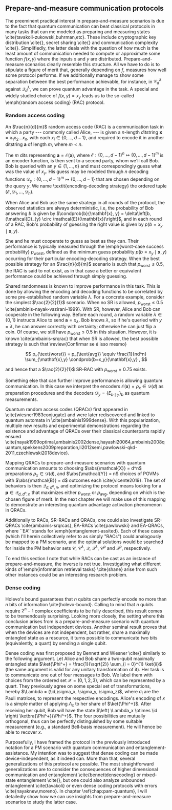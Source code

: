 ## Prepare-and-measure communication protocols

The preeminent practical interest in prepare-and-measure scenarios is due to the fact that quantum communication can beat classical protocols in many tasks that can me modeled as preparing and measuring states \cite{tavakoli-zukowski,buhrman,etc}. These include cryptographic key distribution \cite{}, secret sharing \cite{} and communication complexity \cite{}. Simplifiedly, the latter deals with the question of how much is the least amount of communication needed to compute or approximate some function $f(x,y)$ where the inputs $x$ and $y$ are distributed. Prepare-and-measure scenarios clearly resemble this structure. All we have to do is to stipulate a figure of merit that, generally depending on $f$, measures how well some protocol performs. If we additionally manage to show some separation between the best performance achievable, for instance, in $\mathcal{C}_d^\lambda$ against $\mathcal{Q}_d^\lambda$, we can prove quantum advantage in the task. A special and widely studied choice of $f(x,y) = x_y$ leads us to the so-called \emph{random access coding} (RAC) protocol.

### Random access coding

An $\rac{n}{d}{m}$ random access code (RAC) is a communication task in which a party --- commonly called Alice, --- is given a $n$-length $d$itstring $\mathbf{x} = x_1 x_2 \ldots x_n$, with each $x_i \in \{0, \ldots, d - 1 \}$, and required to encode it in another ditstring $\mathbf{a}$ of length $m$, where $m < n$.

The $m$ dits representing $\mathbf{a} = \mathcal{E}(\mathbf{x})$, where $\mathcal{E} : \{0, \ldots, d - 1\}^n \mapsto \{0, \ldots, d - 1\}^m$ is an encoder function, is then sent to a second party, whom we'll call Bob. Bob is queried with an $y \in \{1, \ldots, n\}$ and must correspondingly guess what was the value of $x_y$. His guess may be modeled through $n$ decoding functions $\mathcal{D}_y : \{0, \ldots, d - 1\}^m \mapsto \{0, \ldots, d - 1\}$ that are chosen depending on the query $y$. We name \textit{encoding-decoding strategy} the ordered tuple $(\mathcal{E}, \mathcal{D}_{1},\ldots,\mathcal{D}_{n})$.

When Alice and Bob use the same strategy in all rounds of the protocol, the observed statistics are always deterministic, i.e, the probability of Bob answering $b$ is given by $\condprob{b}{\mathbf{x}, y} = \delta\left[b, (\mathcal{D}_{y} \circ \mathcal{E})(\mathbf{x})\right]$, and in each round of a RAC, Bob's probability of guessing the right value is given by $p(b = x_y \mid \mathbf{x}, y)$.

She and he must cooperate to guess as best as they can. Their performance is typically measured through the \emph{worst-case success probability} $p_{\text{worst}}$, defined as the minimum guess probability $p(b = x_y \mid \mathbf{x}, y)$ occurring for their particular encoding-decoding strategy. When the best possible strategy for an $\rac{n}{d}{m}$ scenario is such that $p_{\text{worst}} \leq 0.5$, the RAC is said to not exist, as in that case a better or equivalent performance could be achieved through simply guessing.

Shared randomness is known to improve performance in this task. This is done by allowing the encoding and decoding functions to be correlated by some pre-established random variable $\lambda$. For a concrete example, consider the simplest $\rac{2}{2}{1}$ scenario. When no SR is allowed, $p_{\text{worst}} \leq 0.5$ \cite{ambinis-nayak-vazirani-1999}. With SR, however, Alice and Bob can cooperate in the following way. Before each round, a random variable $\lambda \in \{0, 1\}$ instructs Alice to send $\mathbf{a} = x_\lambda$. Bob knows $\lambda$, so if he's queried with $y = \lambda$, he can answer correctly with certainty; otherwise he can just flip a coin. Of course, we still have $p_{\text{worst}} \leq 0.5$ in this situation. However, it is known \cite{ambainis-srqrac} that when SR is allowed, the best possible strategy is such that \review{Confirmar se é isso mesmo}

$$
p_{\text{worst}} = p_{\text{avg}} \equiv \frac{1}{nd^n} \sum_{\mathbf{x},y} \condprob{b=x_y}{\mathbf{x},y} ,
$$

and hence that a $\rac{2}{2}{1}$ SR-RAC with $p_{\text{worst}} = 0.75$ exists.

Something else that can further improve performance is allowing quantum communication. In this case we interpret the encoders $\mathcal{E}(\mathbf{x}) = \rho_x \in \mathcal{D}(d)$ as preparation procedures and the decoders $\mathcal{D}_y = \{ E_{b \mid y} \}_b$ as quantum measurements.

Quantum random access codes (QRACs) first appeared in \cite{wiesner1983conjugate} and were later rediscovered and linked to quantum automata in \cite{ambainis1999dense}. With this popularization, multiple new results and experimental demonstrations regarding the existence and advantage of QRACs over their classical counterparts rapidly ensued \cite{nayak1999optimal,ambainis2002dense,hayashi20064,ambainis2008quantum,spekkens2009preparation,li2012semi,pawlowski-qkd-2011,czechlewski2018device}.

Mapping QRACs to prepare-and-measure scenarios with quantum communication amounts to choosing $\abs{\mathcal{X}} = d^n$ preparations $\rho_{x} \in \mathcal{D}(d)$, and $\abs{\mathcal{Y}} = n$  choices of POVMs with $\abs{\mathcal{B}} = d$ outcomes each \cite{vicente2019}. The set of behaviors is then $\mathcal{Q}_{d,d^n,n}$, and optimizing the protocol means looking for a $\mathbf{p} \in \mathcal{Q}_{d,d^n,n}$ that maximizes either $p_{\text{worst}}$ or $p_{\text{avg}}$, depending on which is the chosen figure of merit. In the next chapter we will make use of this mapping to demonstrate an interesting quantum advantage activation phenomenon in QRACs.

Additionally to RACs, SR-RACs and QRACs, one could also investigate SR-QRACs \cite{ambainis-srqrcas}, EA-RACs \cite{pawlowski} and EA-QRACs, where ``EA'' stands for \emph{entanglement-assited}. Each of these cases (which I'll herein collectively refer to as simply "RACs") could analogously be mapped to a PM scenario, and the optimal solutions would be searched for inside the PM behavior sets $\mathcal{C}$, $\mathcal{C}^\lambda$, $\mathcal{Q}$, $\mathcal{Q}^\lambda$, $\mathcal{C}^\rho$ and $\mathcal{Q}^\rho$, respectively.

To end this section I note that while RACs can be cast as an instance of prepare-and-measure, the inverse is not true. Investigating what different kinds of \emph{information retrieval tasks} \cite{shane} arise from such other instances could be an interesting research problem.

  

### Dense coding

Holevo's bound guarantees that $n$ qubits can perfectly encode no more than $n$ bits of information \cite{holevo-bound}. Calling to mind that $n$ qubits require $2^n - 1$ complex coefficients to be fully described, this result comes to be tremendously surprising. Looking more closely, the setting where this conclusion arises from is a prepare-and-measure scenario with quantum communication but independent devices. Another seminal result proves that when the devices are not independent, but rather, share a maximally entangled state as a resource, it turns possible to communicate two bits (equivalently, a quart) by sending a single qubit.

Dense coding was first proposed by Bennett and Wiesner \cite{} similarly to the following argument. Let Alice and Bob share a two-qubit maximally entangled state $\ket{\Phi^+} = \frac{1}{\sqrt{2}} \sum_{i = 0}^{1} \ket{ii}$ (the same argument is valid for any unitary transformation of it). Her task is to communicate one out of four messages to Bob. We label them with choices from the ordered set $\mathcal{X} = (0, 1, 2, 3)$, which can be represented by a quart. They previously agree on some special set of transformations, hereby $\Lambda = (\id,\sigma_x, \sigma_y, \sigma_z)$, where $\sigma_i$ are the Pauli matrices, to represent the respective encodings. Alice's encoding of $x$ is a simple matter of applying $\Lambda_x$ to her share of $\ket{\Phi^+}$. After receiving her qubit, Bob will have the state $\left( \Lambda_x \otimes \id \right) \ketbra{\Phi^+}{\Phi^+}$. The four possibilities are mutually orthogonal, thus can be perfectly distinguished by some suitable measurement (e.g., a standard Bell-basis measurement). He will hence be able to recover $x$.

Purposefully, I have framed the protocol in the previously introduced notation for a PM scenario with quantum communication and entanglement-assistance. My intention was to suggest that dense coding can be made device-independent, as it indeed can. More than that, several generalizations of this protocol are possible. The most straightforward generalizations are to consider the consequences of higher dimensional communication and entanglement \cite{bennettdensecoding} or mixed-state entanglement \cite{}, but one could also analyze unbounded entanglement \cite{tavakoli} or even dense coding protocols with errors \cite{nayaknew,moreno}. In chapter \ref{chap:pam-quantum}, I will detailedly show how we can use insights from prepare-and-measure scenarios to study the latter case.